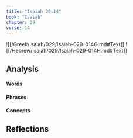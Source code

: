 ```yaml
---
title: "Isaiah 29:14"
book: "Isaiah"
chapter: 29
verse: 14
---
```

![[/Greek/Isaiah/029/Isaiah-029-014G.md#Text]]
![[/Hebrew/Isaiah/029/Isaiah-029-014H.md#Text]]

## Analysis

#### Words

#### Phrases

#### Concepts

## Reflections

